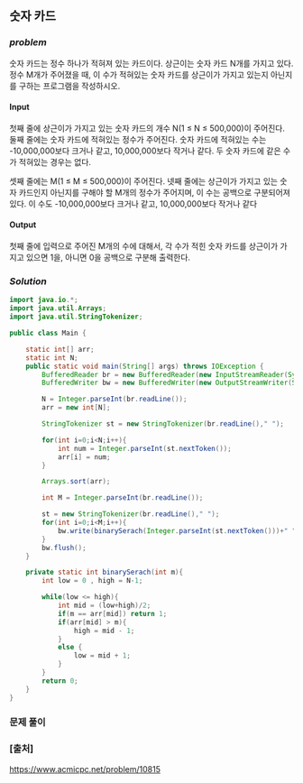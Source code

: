 ## **숫자 카드**


### ***problem***
숫자 카드는 정수 하나가 적혀져 있는 카드이다. 상근이는 숫자 카드 N개를 가지고 있다. 정수 M개가 주어졌을 때, 이 수가 적혀있는 숫자 카드를 상근이가 가지고 있는지 아닌지를 구하는 프로그램을 작성하시오.

#### **Input**
첫째 줄에 상근이가 가지고 있는 숫자 카드의 개수 N(1 ≤ N ≤ 500,000)이 주어진다. 둘째 줄에는 숫자 카드에 적혀있는 정수가 주어진다. 숫자 카드에 적혀있는 수는 -10,000,000보다 크거나 같고, 10,000,000보다 작거나 같다. 두 숫자 카드에 같은 수가 적혀있는 경우는 없다.

셋째 줄에는 M(1 ≤ M ≤ 500,000)이 주어진다. 넷째 줄에는 상근이가 가지고 있는 숫자 카드인지 아닌지를 구해야 할 M개의 정수가 주어지며, 이 수는 공백으로 구분되어져 있다. 이 수도 -10,000,000보다 크거나 같고, 10,000,000보다 작거나 같다

#### **Output**
첫째 줄에 입력으로 주어진 M개의 수에 대해서, 각 수가 적힌 숫자 카드를 상근이가 가지고 있으면 1을, 아니면 0을 공백으로 구분해 출력한다.

### ***Solution***
``` java
import java.io.*;
import java.util.Arrays;
import java.util.StringTokenizer;

public class Main {

    static int[] arr;
    static int N;
    public static void main(String[] args) throws IOException {
        BufferedReader br = new BufferedReader(new InputStreamReader(System.in));
        BufferedWriter bw = new BufferedWriter(new OutputStreamWriter(System.out));

        N = Integer.parseInt(br.readLine());
        arr = new int[N];

        StringTokenizer st = new StringTokenizer(br.readLine()," ");

        for(int i=0;i<N;i++){
            int num = Integer.parseInt(st.nextToken());
            arr[i] = num;
        }

        Arrays.sort(arr);

        int M = Integer.parseInt(br.readLine());

        st = new StringTokenizer(br.readLine()," ");
        for(int i=0;i<M;i++){
            bw.write(binarySerach(Integer.parseInt(st.nextToken()))+" ");
        }
        bw.flush();
    }

    private static int binarySerach(int m){
        int low = 0 , high = N-1;

        while(low <= high){
            int mid = (low+high)/2;
            if(m == arr[mid]) return 1;
            if(arr[mid] > m){
                high = mid - 1;
            }
            else {
                low = mid + 1;
            }
        }
        return 0;
    }
}
```
### **문제 풀이**

 
### **[출처]**
https://www.acmicpc.net/problem/10815